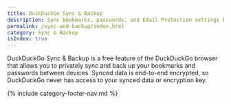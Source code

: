 ```yaml
---
title: DuckDuckGo Sync & Backup
description: Sync bookmarks, passwords, and Email Protection settings between DuckDuckGo browsers on phones, tablets, and computers, privately and securely.
permalink: /sync-and-backup/index.html
category: Sync & Backup
isIndex: true
---
```


DuckDuckGo Sync & Backup is a free feature of the DuckDuckGo browser that allows you to privately sync and back up your bookmarks and passwords between devices. Synced data is end-to-end encrypted, so DuckDuckGo never has access to your synced data or encryption key.

{% include category-footer-nav.md %}
